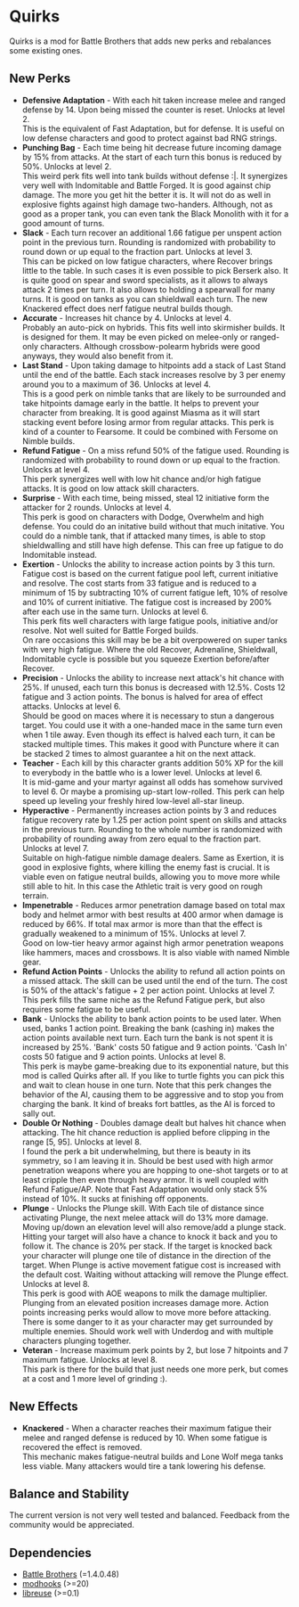 # Quirks

Quirks is a mod for Battle Brothers that adds new perks and rebalances some existing ones.


## New Perks

* **Defensive Adaptation** - With each hit taken increase melee and ranged defense by 14.
Upon being missed the counter is reset. Unlocks at level 2.  
This is the equivalent of Fast Adaptation, but for defense.
It is useful on low defense characters and good to protect against bad RNG strings.
* **Punching Bag** - Each time being hit decrease future incoming damage by 15% from attacks.
At the start of each turn this bonus is reduced by 50%. Unlocks at level 2.  
This weird perk fits well into tank builds without defense :|.
It synergizes very well with Indomitable and Battle Forged. It is good against chip damage.
The more you get hit the better it is. It will not do as well in explosive fights against high damage two-handers.
Although, not as good as a proper tank, you can even tank the Black Monolith with it for a good amount of turns.
* **Slack** - Each turn recover an additional 1.66 fatigue per unspent action point in the previous turn.
Rounding is randomized with probability to round down or up equal to the fraction part. Unlocks at level 3.  
This can be picked on low fatigue characters, where Recover brings little to the table.
In such cases it is even possible to pick Berserk also.
It is quite good on spear and sword specialists, as it allows to always attack 2 times per turn.
It also allows to holding a spearwall for many turns. It is good on tanks as you can shieldwall each turn.
The new Knackered effect does nerf fatigue neutral builds though.
* **Accurate** - Increases hit chance by 4. Unlocks at level 4.  
Probably an auto-pick on hybrids. This fits well into skirmisher builds.
It is designed for them. It may be even picked on melee-only or ranged-only characters.
Although crossbow-polearm hybrids were good anyways, they would also benefit from it.  
* **Last Stand** - Upon taking damage to hitpoints add a stack of Last Stand until the end of the battle.
Each stack increases resolve by 3 per enemy around you to a maximum of 36. Unlocks at level 4.  
This is a good perk on nimble tanks that are likely to be surrounded and take hitpoints damage early in the battle.
It helps to prevent your character from breaking.
It is good against Miasma as it will start stacking event before losing armor from regular attacks.
This perk is kind of a counter to Fearsome. It could be combined with Fersome on Nimble builds.
* **Refund Fatigue** - On a miss refund 50% of the fatigue used.
Rounding is randomized with probability to round down or up equal to the fraction.
Unlocks at level 4.  
This perk synergizes well with low hit chance and/or high fatigue attacks. It is good on low attack skill characters.
* **Surprise** - With each time, being missed, steal 12 initiative form the attacker for 2 rounds.
Unlocks at level 4.  
This perk is good on characters with Dodge, Overwhelm and high defense.
You could do an initative build without that much initative.
You could do a nimble tank, that if attacked many times,
is able to stop shieldwalling and still have high defense.
This can free up fatigue to do Indomitable instead.
* **Exertion** - Unlocks the ability to increase action points by 3 this turn.
Fatigue cost is based on the current fatigue pool left, current initiative and resolve.
The cost starts from 33 fatigue and is reduced to a minimum of  15 by subtracting
10% of current fatigue left, 10% of resolve and 10% of current initiative.
The fatigue cost is increased by 200% after each use in the same turn.
Unlocks at level 6.  
This perk fits well characters with large fatigue pools, initiative and/or resolve.
Not well suited for Battle Forged builds.  
On rare occasions this skill may be be a bit overpowered on super tanks with very high fatigue.
Where the old Recover, Adrenaline, Shieldwall, Indomitable cycle is possible but you squeeze Exertion before/after Recover.
* **Precision** - Unlocks the ability to increase next attack's hit chance with 25%.
If unused, each turn this bonus is decreased with 12.5%. Costs 12 fatigue and 3 action points.
The bonus is halved for area of effect attacks. Unlocks at level 6.  
Should be good on maces where it is necessary to stun a dangerous target.
You could use it with a one-handed mace in the same turn even when 1 tile away.
Even though its effect is halved each turn, it can be stacked multiple times.
This makes it good with Puncture where it can be stacked 2 times to almost guarantee a hit on the next attack.
* **Teacher** - Each kill by this character grants addition 50% XP for the kill to everybody in the battle who is a lower level.
Unlocks at level 6.  
It is mid-game and your martyr against all odds has somehow survived to level 6.
Or maybe a promising up-start low-rolled.
This perk can help speed up leveling your freshly hired low-level all-star lineup.
* **Hyperactive** - Permanently increases action points by 3 and
reduces fatigue recovery rate by 1.25 per action point spent on skills and attacks in the previous turn.
Rounding to the whole number is randomized with probability of rounding away from zero equal to the fraction part.
Unlocks at level 7.  
Suitable on high-fatigue nimble damage dealers. Same as Exertion, it is good in explosive fights,
where killing the enemy fast is crucial. It is viable even on fatigue neutral builds,
allowing you to move more while still able to hit. In this case the Athletic trait is very good on rough terrain.
* **Impenetrable** - Reduces armor penetration damage based on total max body and helmet armor
with best results at 400 armor when damage is reduced by 66%.
If total max armor is more than that the effect is gradually weakened to a minimum of 15%.
Unlocks at level 7.  
Good on low-tier heavy armor against high armor penetration weapons like hammers, maces and crossbows.
It is also viable with named Nimble gear.
* **Refund Action Points** - Unlocks the ability to refund all action points on a missed attack.
The skill can be used until the end of the turn.
The cost is 50% of the attack's fatigue + 2 per action point.
Unlocks at level 7.  
This perk fills the same niche as the Refund Fatigue perk, but also requires some fatigue to be useful.
* **Bank** - Unlocks the ability to bank action points to be used later.
When used, banks 1 action point.
Breaking the bank (cashing in) makes the action points available next turn.
Each turn the bank is not spent it is increased by 25%.
'Bank' costs 50 fatigue and 9 action points.
'Cash In' costs 50 fatigue and 9 action points.
Unlocks at level 8.  
This perk is maybe game-breaking due to its exponential nature, but this mod is called Quirks after all.
If you like to turtle fights you can pick this and wait to clean house in one turn.
Note that this perk changes the behavior of the AI, causing them to be aggressive and to stop you from charging the bank.
It kind of breaks fort battles, as the AI is forced to sally out.
* **Double Or Nothing** - Doubles damage dealt but halves hit chance when attacking.
The hit chance reduction is applied before clipping in the range [5, 95].
Unlocks at level 8.  
I found the perk a bit underwhelming, but there is beauty in its symmetry, so I am leaving it in.
Should be best used with high armor penetration weapons where you are hopping to one-shot targets
or to at least cripple then even through heavy armor. It is well coupled with Refund Fatigue/AP.
Note that Fast Adaptation would only stack 5% instead of 10%. It sucks at finishing off opponents.
* **Plunge** - Unlocks the Plunge skill.
With Each tile of distance since activating Plunge,
the next melee attack will do 13% more damage.
Moving up/down an elevation level will also remove/add a plunge stack.
Hitting your target will also have a chance to knock it back and you to follow it.
The chance is 20% per stack.
If the target is knocked back your character will plunge one tile of distance in the direction of the target.
When Plunge is active movement fatigue cost is increased with the default cost.
Waiting without attacking will remove the Plunge effect.
Unlocks at level 8.  
This perk is good with AOE weapons to milk the damage multiplier.
Plunging from an elevated position increases damage more.
Action points increasing perks would allow to move more before attacking.
There is some danger to it as your character may get surrounded by multiple enemies.
Should work well with Underdog and with multiple characters plunging together.
* **Veteran** - Increase maximum perk points by 2, but lose 7 hitpoints and 7 maximum fatigue.
Unlocks at level 8.  
This park is there for the build that just needs one more perk, but comes at a cost and 1 more level of grinding :).

## New Effects

* **Knackered** - When a character reaches their maximum fatigue their melee and ranged defense is reduced by 10.
When some fatigue is recovered the effect is removed.  
This mechanic makes fatigue-neutral builds and Lone Wolf mega tanks less viable.
Many attackers would tire a tank lowering his defense.

## Balance and Stability
The current version is not very well tested and balanced. Feedback from the community would be appreciated.
 
 
## Dependencies

* [Battle Brothers](http://battlebrothersgame.com/) (=1.4.0.48)
* [modhooks](https://www.nexusmods.com/battlebrothers/mods/42) (>=20)
* [libreuse](https://github.com/sogartar/libreuse) (>=0.1)
